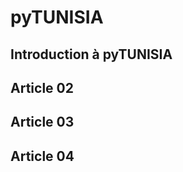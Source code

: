 # pyTUNISIA

## Introduction à pyTUNISIA

<preview-lia src="https://liascript.github.io/course/?https://liamd.informatik.tu-freiberg.de//dxEOgI2Vm/download#1" target="_blank">
</preview-lia>
    
## Article 02
<preview-lia src="https://liascript.github.io/course/?https://liamd.informatik.tu-freiberg.de//dxEOgI2Vm/download#2" target="_blank">
</preview-lia>

## Article 03
<preview-lia src="https://liascript.github.io/course/?https://liamd.informatik.tu-freiberg.de//dxEOgI2Vm/download#3" target="_blank">
</preview-lia>

## Article 04
<preview-lia src="https://liascript.github.io/course/?https://liamd.informatik.tu-freiberg.de//dxEOgI2Vm/download#4" target="_blank">
</preview-lia>
